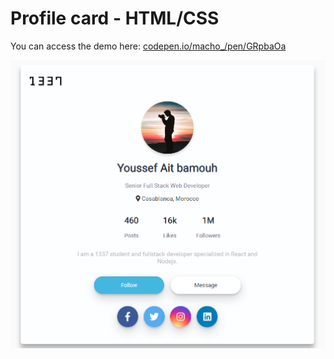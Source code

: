 # Profile card - HTML/CSS

You can access the demo here: [codepen.io/macho_/pen/GRpbaOa](https://codepen.io/macho_/pen/GRpbaOa)

<img src="card-profile.png" alt="card">
